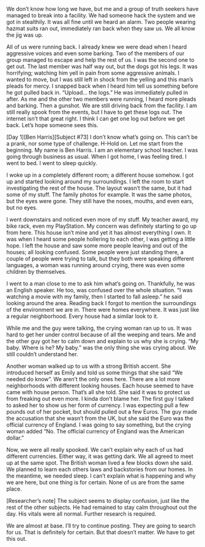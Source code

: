 We don’t know how long we have, but me and a group of truth seekers have managed to break into a facility. We had someone hack the system and we got in stealthily. It was all fine until we heard an alarm. Two people wearing hazmat suits ran out, immediately ran back when they saw us. We all know the jig was up. 

All of us were running back. I already knew we were dead when I heard aggressive voices and even some barking. Two of the members of our group managed to escape and help the rest of us. I was the second one to get out. The last member was half way out, but the dogs got his legs. It was horrifying; watching him yell in pain from some aggressive animals. I wanted to move, but I was still left in shock from the yelling and this man’s pleads for mercy. I snapped back when I heard him tell us something before he got pulled back in. “Upload… the logs.” He was immediately pulled  in after. As me and the other two members were running, I heard more pleads and barking. Then a gunshot. We are still driving back from the facility. I am still really spook from the events, but I have to get these logs out. The internet isn’t that great right. I think I can get one log out before we get back. Let’s hope someone sees this.

[Day 1][Ben Harris][Subject #73]
I don’t know what’s going on. This can’t be a prank, nor some type of challenge. H-Hold on. Let me start from the beginning. My name is Ben Harris. I am an elementary school teacher. I was going through business as usual. When I got home, I was feeling tired. I went to bed. I went to sleep quickly. 

I woke up in a completely different room; a different house somehow. I got up and started looking around my surroundings. I left the room to start investigating the rest of the house. The layout wasn’t the same, but it had some of my stuff. The family photos for example. It was the same photos, but the eyes were gone. They still have the noses, mouths, and even ears, but no eyes. 

I went downstairs and noticed even more of my stuff. My teacher award, my bike rack, even my PlayStation. My concern was definitely starting to go up from here. This house isn’t mine and yet it has almost everything I own. It was when I heard some people hollering to each other, I was getting a little hope. I left the house and saw some more people leaving and out of the houses; all looking confused. Some people were just standing there, a couple of people were trying to talk, but they both were speaking different languages, a woman was running around crying, there was even some children by themselves. 

I went to a man close to me to ask him what’s going on. Thankfully, he was an English speaker. He too, was confused over the whole situation. “I was watching a movie with my family, then I started to fall asleep.” he said looking around the area. Reading back I forgot to mention the surroundings of the environment we are in. There were homes everywhere. It was just like a regular neighborhood. Every house had a similar look to it. 

While me and the guy were talking, the crying woman ran up to us. It was hard to get her under control because of all the weeping and tears. Me and the other guy got her to calm down and explain to us why she is crying. “My baby. Where is he? My baby.” was the only thing she was crying about. We still couldn’t understand her. 

Another woman walked up to us with a strong British accent. She introduced herself as Emily and told us some things that she said “We needed do know”. We aren’t the only ones here. There are a lot more neighborhoods with different looking houses. Each house seemed to have came with house person. That’s all she told. She said it was to protect us from freaking out even more. I kinda don’t blame her. The first guy I talked to asked her to show us her form of currency. I was expecting pull a few pounds out of her pocket, but should pulled out a few Euros. The guy made the accusation that she wasn’t from the UK, but she said the Euro was the official currency of England. I was going to say something, but the crying woman added “No. The official currency of England was the American dollar.” 

Now, we were all really spooked. We can’t explain why each of us had different currencies. Either way, it was getting dark. We all agreed to meet up at the same spot. The British woman lived a few blocks down she said. We planned to learn each others laws and backstories from our homes. In the meantime, we needed sleep. I can’t explain what is happening and why we are here, but one thing is for certain. None of us are from the same place.

[Researcher’s note]
The subject seems to display confusion, just like the rest of the other subjects. He had remained to stay calm throughout out the day. His vitals were all normal. Further research is required.

We are almost at base. I’ll try to continue posting. They are going to search for us. That is definitely for certain. But that doesn’t matter. We have to get this out.
